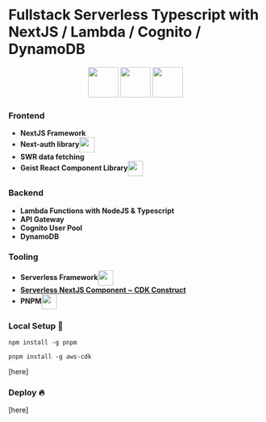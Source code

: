 # Fullstack Serverless Typescript with NextJS / Lambda / Cognito / DynamoDB

<p align="center">

 <img height="60px" src="https://assets.vercel.com/image/upload/v1607554385/repositories/next-js/next-logo.png" />

 <img height="60px" src="https://assets-global.website-files.com/60acbb950c4d6606963e1fed/611631cd314b2abec6c29ec0_bolt.svg"/>

 <img height="60px" src="https://amazon-dynamodb-labs.com/images/Amazon-DynamoDB.png"/>
</p>

### Frontend

<ul>
    <li><b>NextJS Framework</b></li>
    <li><b>Next-auth library</b><img margin="5" align="center" height="30px" src="https://camo.githubusercontent.com/7500b9cc1d0652febaab82b3a294b3898deb63bcfc23693adcc9c1236c3b9d5b/68747470733a2f2f6e6578742d617574682e6a732e6f72672f696d672f6c6f676f2f6c6f676f2d736d2e706e67" /></li>
    <li><b>SWR data fetching</b></li>
    <li><b>Geist React Component Library</b><img align="center" height="30px" src="https://react.geist-ui.dev/images/logo.png" /></li>
</ul>

### Backend

- **Lambda Functions with NodeJS & Typescript**
- **API Gateway**
- **Cognito User Pool**
- **DynamoDB**

### Tooling

<ul>
    <li><b>Serverless Framework</b><img align="center" height="30px" src="https://assets-global.website-files.com/60acbb950c4d6606963e1fed/611631cd314b2abec6c29ec0_bolt.svg" /></li>
		<li><b><a href="https://serverless-nextjs.com/">Serverless NextJS Component ~ CDK Construct</a></b></li>
    <li><b>PNPM</b><img align="center" height="30px" src="https://pnpm.io/img/pnpm-no-name-with-frame.svg" /></li>
</ul>

### Local Setup :wrench:

```
npm install -g pnpm
```

```
pnpm install -g aws-cdk
```

[here]

### Deploy :fire:

[here]
